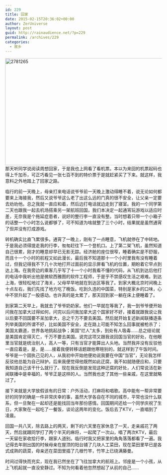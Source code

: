 ```yaml
---
id: 229
title: 回家
date: 2015-02-15T20:36:02+00:00
author: ZerUniverse
layout: post
guid: http://rainaudience.net/?p=229
permalink: /archives/229
categories:
  - 故乡
---
```

[<img class="alignnone size-full wp-image-243" src="http://www.rainaudience.net/wp-content/uploads/2015/05/2781265-e1430523233137.jpg" alt="2781265" width="960" height="345" srcset="http://www.rainaudience.net/wp-content/uploads/2015/05/2781265-e1430523233137.jpg 960w, http://www.rainaudience.net/wp-content/uploads/2015/05/2781265-e1430523233137-300x108.jpg 300w, http://www.rainaudience.net/wp-content/uploads/2015/05/2781265-e1430523233137-500x180.jpg 500w" sizes="(max-width: 960px) 100vw, 960px" />](http://www.rainaudience.net/wp-content/uploads/2015/05/2781265-e1430523233137.jpg)那天听同学说阅读周想回家，于是我也上网看了看机票。本以为来回的机票起码也得上千加币，可正巧看见一张七百不到的特价票于是就赶紧买了下来。就这样，我意料之外地踏上了回家之路。

临行的前一天晚上，母亲打来电话说爷爷前一天晚上激动得睡不着，说无论如何都要来上海接我，然后又说爷爷这么老了出这么远的门真的很不安全，让父亲一定要去劝劝他。总之我就一直应和着，然后边打电话就边走到了寝室。我的一个同学第二天也跟我一起去机场搭乘另一架航班回国，我们本决定一起通宵玩游戏以适应时差，无奈我是个拖延症患者，说好的整行李一直没有整。当时想着只带一个小箱子的话整一个小时怎么说都够了，可不知道为啥就整了三个小时，结果就是虽然通宵了但并没有打成游戏。

转机确实比直飞累很多。通宵了一晚上，刚有了一点睡意，飞机就停在了中转地。于是我必须得提走我的行李，匆匆赶往下一个登机口。上了第二架飞机，虽然知道自己很累，刚才的睡意却早已无影无踪。经济舱的座位很窄，睡着确实是不舒服，而且十一个小时的航程又如此漫长，最后我不知道那十一个小时里我有没有睡着过，但我记得我不下几十次地打开过面前的显示屏看飞机的位置，期盼着它早点到达上海。在我旁边的乘客几乎写了十一个小时我看不懂的代码，从飞机到达后他打的电话中我听出他是微软西雅图的软件工程师，于是乎不禁感叹生活之艰难。到达上海，很轻松地过了海关，父母早早地就在到达区等我了。到家大概北京时间晚上十点左右，我们先找了地方吃了晚饭。吃到久违的中国菜，特别是家乡的口味，心中不禁升起了一股感动。也许真的是太累了，那天回到家一躺在床上便睡着了。

到家第二天早上，我就去了爷爷奶奶家。他们一早就在等我了，我一到爷爷便开始问我在加拿大过得如何，问完以后问我加拿大这个国家好不好，接着就跟我说让我以后要不回国要不呆加拿大，总之千万不要去美国。然后就开始复述新闻联播逐条列举美国的所谓不好，比如美国不安全，走在路上可能不知怎么回事就被枪杀了；美国太霸道，世界各地挑起战争；美国“烂人”太多，到处有人吸毒&#8230;&#8230;总之结论就是美国肯定得灭亡，千万不要去美国。说完这项又跟我说回国当官的好处，在他眼里当官就是统治别人，高人一等，只有当官才能算出人头地。当然我并没有反驳他一直应着是，是，是&#8230;&#8230;接着我便转移话题跟他寒暄别的，就这样到了午饭时间。爷爷是一个固执己见的人，从我初中开始他便劝说我要在中国“当官”，无论我怎样反驳他总能为自己辩护。后来我便觉得他既然如此迂腐，我不如就随便应和，只要我知道自己该干什么就行了。现在我反倒是发现这种迂腐的好处，人们常说活在新闻联播中是幸福的，爷爷正是这样的人。当然我也走了其他一些亲戚，在这里就略过了。

接下来就是大学放假该有的日常：户外活动，打麻将和唱歌。高中能有一帮非常要好的同学的确是一件非常庆幸的事，虽然大学各自在不同的城市，平常也没什么联系，但一旦聚在一起却还是能找回当年那份感情。回国期间还给一个同学庆祝了生日，大家聚在一起吃了一餐饭，谈论这两年的变化。饭后去了KTV，一直唱到了凌晨。

回国一共八天，除去路上的两天，剩下的六天里在家休息了一天，走亲戚花了两天，然后就跟同学打了两个半天的麻将，一起爬了一次山，唱了两次KTV，最后一天留在家收拾行李，跟家人道别。临行时我又把家里的角角落落都看了一遍。我记得去年刚出国的时候母亲在屋顶的阳台铺了几块人工菜田，现在菜田里早已是各式成熟的蔬菜，母亲还在菜田里插了几根竹竿，竹竿上已绕满藤曼。

时间过得快而充实，现在我已然坐在了飞往加拿大的航班上。邻座是一个小孩，从上飞机起就一直没安静过。不知为何看着他忽然想起了从前的自己&#8230;&#8230;